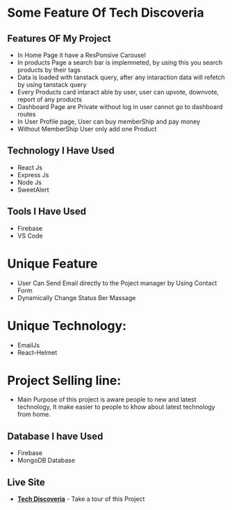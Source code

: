 # Some Feature Of Tech Discoveria

## Features OF My Project
+ In Home Page it have a ResPonsive Carousel
+ In products Page a search bar is implemneted, by using this you search products by their tags
+ Data is loaded with tanstack query, after any intaraction data will refetch by using tanstack query
+ Every Products card intaract able by user, user can upvote, downvote, report of any products
+ Dashboard Page are Private without log in user cannot go to dashboard routes
+ In User Profile page, User can buy memberShip and pay money
+ Without MemberShip User only add one Product

## Technology I Have Used 
+ React Js
+ Express Js
+ Node Js
+ SweetAlert

## Tools I Have Used
+ Firebase
+ VS Code

# Unique Feature
+ User Can Send Email directly to the Poject manager by Using Contact Form
+ Dynamically Change Status Ber Massage

# Unique Technology:
+ EmailJs
+ React-Helmet

# Project Selling line:
+ Main Purpose of this project is aware people to  new and latest technology, It make easier to people to khow about latest technology from home.

## Database I have Used
+ Firebase
+ MongoDB Database

## Live Site

- __[Tech Discoveria](https://tech-discoveria.web.app/)__ - Take a tour of this Project
